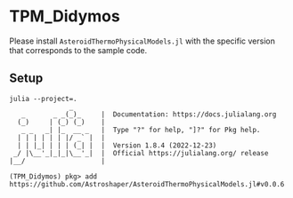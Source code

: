 # TPM_Didymos

Please install `AsteroidThermoPhysicalModels.jl` with the specific version that corresponds to the sample code.

## Setup
```
julia --project=.
               _
   _       _ _(_)_     |  Documentation: https://docs.julialang.org
  (_)     | (_) (_)    |
   _ _   _| |_  __ _   |  Type "?" for help, "]?" for Pkg help.
  | | | | | | |/ _` |  |
  | | |_| | | | (_| |  |  Version 1.8.4 (2022-12-23)
 _/ |\__'_|_|_|\__'_|  |  Official https://julialang.org/ release
|__/                   |

(TPM_Didymos) pkg> add https://github.com/Astroshaper/AsteroidThermoPhysicalModels.jl#v0.0.6
```
